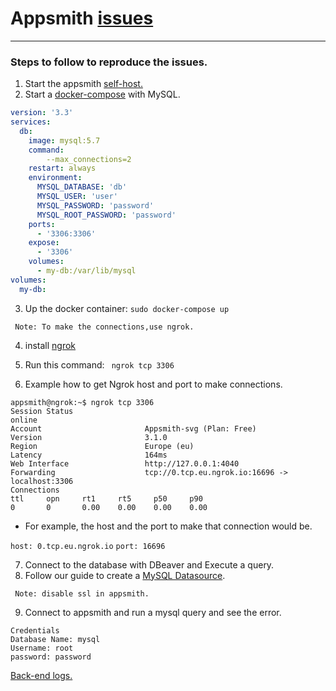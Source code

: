 
# Appsmith [issues](https://discord.com/channels/725602949748752515/1022081904087941130)

--------------------------
### Steps to follow to reproduce the issues.
1. Start the appsmith [self-host.](https://docs.appsmith.com/getting-started/setup/installation-guides/docker)
2. Start a [docker-compose](mysql/docker-compose.yaml) with MySQL.
```yaml
version: '3.3'
services:
  db:
    image: mysql:5.7
    command:
        --max_connections=2
    restart: always
    environment:
      MYSQL_DATABASE: 'db'
      MYSQL_USER: 'user'
      MYSQL_PASSWORD: 'password'
      MYSQL_ROOT_PASSWORD: 'password'
    ports:
      - '3306:3306'
    expose:
      - '3306'
    volumes:
      - my-db:/var/lib/mysql
volumes:
  my-db:
```
3. Up the docker container: `sudo docker-compose up `

` Note: To make the connections,use ngrok.`

4. install [ngrok](https://ngrok.com/download)

5. Run this command: ` ngrok tcp 3306`

6. Example how to get Ngrok host and port to make connections.
```console
appsmith@ngrok:~$ ngrok tcp 3306
Session Status   
online                                                                                   
Account                       Appsmith-svg (Plan: Free)                                                                  
Version                       3.1.0                                                                                     
Region                        Europe (eu)                                                                               
Latency                       164ms                                                                                    
Web Interface                 http://127.0.0.1:4040                                                                     
Forwarding                    tcp://0.tcp.eu.ngrok.io:16696 -> localhost:3306 
Connections                  
ttl     opn     rt1     rt5     p50     p90                                                                            
0       0       0.00    0.00    0.00    0.00                                                                                 
```

  - For example, the host and the port to make that connection would be.

`host: 0.tcp.eu.ngrok.io`
`port: 16696`

7. Connect to the database with DBeaver and Execute a query.
8. Follow our guide to create a [MySQL Datasource](https://docs.appsmith.com/reference/datasources/querying-mysql).

` Note: disable ssl in appsmith.`

9. Connect to appsmith and run a mysql query and see the error.


```conosle
Credentials
Database Name: mysql
Username: root
password: password
```

[Back-end logs.](https://www.udrop.com/7lr5/backend-2b407002a5c7.log)
